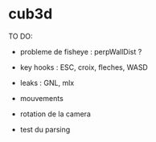 # cub3d

TO DO:

- probleme de fisheye : perpWallDist ?

- key hooks : ESC, croix, fleches, WASD

- leaks : GNL, mlx

- mouvements

- rotation de la camera

- test du parsing
